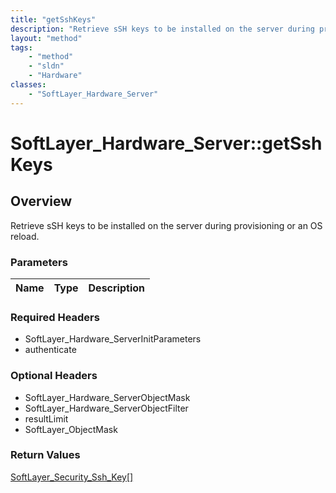 ```yaml
---
title: "getSshKeys"
description: "Retrieve sSH keys to be installed on the server during provisioning or an OS reload."
layout: "method"
tags:
    - "method"
    - "sldn"
    - "Hardware"
classes:
    - "SoftLayer_Hardware_Server"
---
```

# SoftLayer_Hardware_Server::getSshKeys
## Overview 
Retrieve sSH keys to be installed on the server during provisioning or an OS reload.

### Parameters 
|Name | Type | Description |
| --- | --- | --- |


### Required Headers
* SoftLayer_Hardware_ServerInitParameters
* authenticate

### Optional Headers
* SoftLayer_Hardware_ServerObjectMask
* SoftLayer_Hardware_ServerObjectFilter
* resultLimit
* SoftLayer_ObjectMask

### Return Values
<a href='/reference/datatypes/SoftLayer_Security_Ssh_Key'>SoftLayer_Security_Ssh_Key[] </a>

